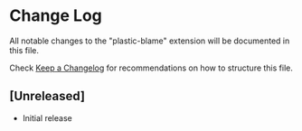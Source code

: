 # Change Log

All notable changes to the "plastic-blame" extension will be documented in this file.

Check [Keep a Changelog](http://keepachangelog.com/) for recommendations on how to structure this file.

## [Unreleased]

- Initial release